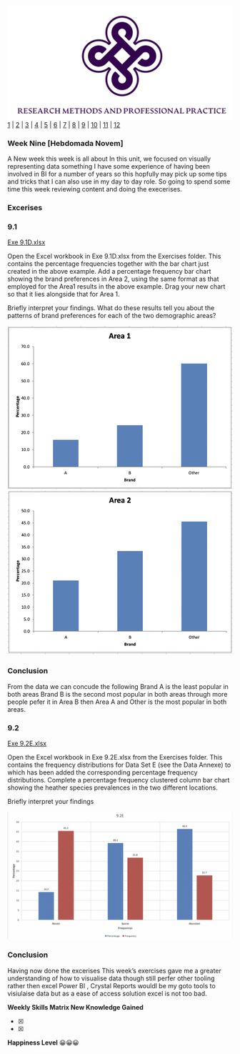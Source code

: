 ![Logo](Images/Logo.png)
[1](/MyPortfolio/RMPP/Unit01.html) | [2](/MyPortfolio/RMPP/Unit02.html) | [3](/MyPortfolio/RMPP/Unit03.html) | [4](/MyPortfolio/RMPP/Unit04.html) | [5](/MyPortfolio/RMPP/Unit05.html) | [6](/MyPortfolio/RMPP/Unit06.html) | [7](/MyPortfolio/RMPP/Unit07.html) | [8](/MyPortfolio/RMPP/Unit08.html) | [9](/MyPortfolio/RMPP/Unit09.html) | [10](/MyPortfolio/RMPP/Unit10.html) | [11](/MyPortfolio/RMPP/Unit11.html) | [12](/MyPortfolio/RMPP/Unit12.html)

### Week Nine [Hebdomada Novem]

A New week this week is all about In this unit, we focused on visually representing data something I have some experience of having been involved in BI for a number of years so this hopfully may pick up some tips and tricks that I can also use in my day to day role. So going to spend some time this week reviewing content and doing the execerises.

### Excerises

### 9.1

[Exe 9.1D.xlsx](/MyPortfolio/RMPP/Exe9.1D.xlsx)

Open the Excel workbook in Exe 9.1D.xlsx from the Exercises folder. This contains the percentage frequencies together with the bar chart just created in the above example. Add a percentage frequency bar chart showing the brand preferences in Area 2, using the same format as that employed for the Area1 results in the above example. Drag your new chart so that it lies alongside that for Area 1.

Briefly interpret your findings. What do these results tell you about the patterns of brand preferences for each of the two demographic areas?

![Logo](A1.png)
![Logo](A2.png)

### Conclusion

From the data we can concude the following Brand A is the least popular in both areas Brand B is the second most popular in both areas through more people pefer it in Area B then Area A and Other is the most popular in both areas.

### 9.2

[Exe 9.2E.xlsx](/MyPortfolio/RMPP/Exe9.2E.xlsx)

Open the Excel workbook in Exe 9.2E.xlsx from the Exercises folder. This contains the frequency distributions for Data Set E (see the Data Annexe) to which has been added the corresponding percentage frequency distributions. Complete a percentage frequency clustered column bar chart showing the heather species prevalences in the two different locations.

Briefly interpret your findings

![Logo](FR.png)

### Conclusion



Having now done the excerises This week’s exercises gave me a greater understanding of how to visualise data though still perfer other tooling rather then excel Power BI , Crystal Reports wouldl be my goto tools to visiulaise data but as a ease of access solution excel is not too bad.  


**Weekly Skills Matrix New Knowledge Gained**

- [x] 
- [x] 

**Happiness Level**
😀😀😀
